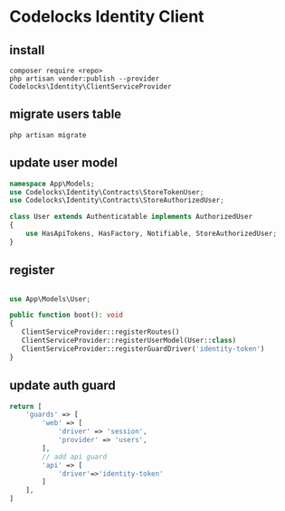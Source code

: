 # Codelocks Identity Client 

## install 
```shell
composer require <repo>
php artisan vender:publish --provider Codelocks\Identity\ClientServiceProvider

```
## migrate users table
```shell
php artisan migrate
```

## update user model
```php
namespace App\Models;
use Codelocks\Identity\Contracts\StoreTokenUser;
use Codelocks\Identity\Contracts\StoreAuthorizedUser;

class User extends Authenticatable implements AuthorizedUser
{
    use HasApiTokens, HasFactory, Notifiable, StoreAuthorizedUser;
}

```
## register
```php

use App\Models\User;

public function boot(): void
{
   ClientServiceProvider::registerRoutes()
   ClientServiceProvider::registerUserModel(User::class)
   ClientServiceProvider::registerGuardDriver('identity-token')
}
```

## update auth guard

```php
return [
    'guards' => [
        'web' => [
            'driver' => 'session',
            'provider' => 'users',
        ],
        // add api guard
        'api' => [
            'driver'=>'identity-token'
        ]
    ],
]
```